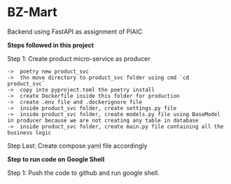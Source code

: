 # BZ-Mart
 Backend using FastAPI as assignment of PIAIC

**Steps followed in this project**

Step 1: Create product micro-service as producer

    ->  poetry new product_svc
    ->  thn move directory to product_svc folder using cmd `cd product_svc`
    ->  copy into pyproject.toml thn poetry install
    ->  create Dockerfile inside this folder for production
    ->  create .env file and .dockerignore file
    ->  inside product_svc folder, create settings.py file
    ->  inside product_svc folder, create models.py file using BaseModel in producer because we are not creating any table in database
    ->  inside product_svc folder, create main.py file containing all the business logic

Step Last: Create compose.yaml file accordingly

**Step to run code on Google Shell**

Step 1: Push the code to github and run google shell.
    
